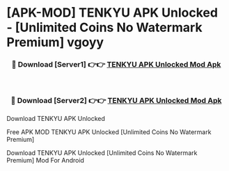 # [APK-MOD] TENKYU APK Unlocked - [Unlimited Coins No Watermark Premium] vgoyy



<div align="center">
<h3>🔴 Download [Server1] 👉👉 <a href="https://momento.my/?title=TENKYU_APK_Unlocked">TENKYU APK Unlocked Mod Apk</a></h3><br>

<h3>🔴 Download [Server2] 👉👉 <a href="https://momento.my/?title=TENKYU_APK_Unlocked">TENKYU APK Unlocked Mod Apk</a></h3>
</div>



Download TENKYU APK Unlocked 

Free APK MOD TENKYU APK Unlocked [Unlimited Coins No Watermark Premium]

Download TENKYU APK Unlocked [Unlimited Coins No Watermark Premium] Mod For Android
